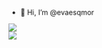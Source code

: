 - 👋 Hi, I’m @evaesqmor
<!--- - 👀 I’m interested in ...
- 🌱 I’m currently learning ...
- 💞️ I’m looking to collaborate on ...
- 📫 How to reach me ... --->

<div>
  <img src="https://github-readme-stats.vercel.app/api/top-langs?username=zluvsand&layout=compact&theme=cobalt"/>
</div>
<div>
  <img src="https://github-readme-stats.vercel.app/api?username=evaesqmor&theme=cobalt&show_icons=true&count_private=true"/>
</div>
<!---
evaesqmor/evaesqmor is a ✨ special ✨ repository because its `README.md` (this file) appears on your GitHub profile.
You can click the Preview link to take a look at your changes.
--->
